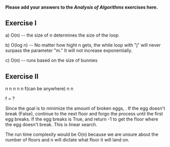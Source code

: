 #### Please add your answers to the ***Analysis of  Algorithms*** exercises here.

## Exercise I

a) O(n) -- the size of n determines the size of the loop


b) O(log n) -- No matter how hight n gets, the while loop with "j" will never surpass the parameter "m." It will not increase exponentially.

c) O(n) -- runs based on the size of bunnies

## Exercise II
n
n
n
n
n  f(can be anywhere)
n
n

f = ?

Since the goal is to minimize the amount of broken eggs, . If the egg doesn't break (False), continue to the next floor and forgo the process until the first egg breaks. If the egg breaks is True, and return -1 to get the floor where the egg doesn't break. This is linear search.

The run time complexity would be O(n) because we are unsure about the number of floors and n will dictate what floor it will land on. 